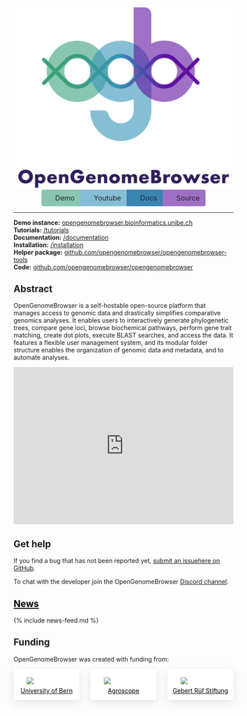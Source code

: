 <link rel="shortcut icon" type="image/svg+xml" href="/favicon.svg">

<style>
.center-content {
    text-align: center;
}

.ogb-logo {
    border: unset;
    box-shadow: unset;
    width: 500px;
}

#ogb-btns > .ogb-btn {
    padding-left: 30px;
    background-repeat: no-repeat;
    background-position: top 50% left 10px;
    background-size: 16px;
    font-family: -apple-system, BlinkMacSystemFont, "Segoe UI", Roboto, "Helvetica Neue", Arial, "Noto Sans", sans-serif, "Apple Color Emoji", "Segoe UI Emoji", "Segoe UI Symbol", "Noto Color Emoji";
    font-size: 1rem;
    font-weight: 400;
    line-height: 1.5;
    color: #212529;
    text-align: left;

}

#ogb-btn-demo {
    background-image: url('/media/demo.svg');
    background-color: #88c6af;
}

#ogb-btn-youtube {
    background-image: url('/media/youtube.svg');
    background-color: #85bed4;
}

#ogb-btn-docs {
    background-image: url('/media/docs.svg');
    background-color: #3a84b4;
}

#ogb-btn-source {
    background-image: url('/media/source.svg');
    background-color: #9f6fc6;
}

.ogb-btn:hover {
    filter: brightness(0.8);
}

.ogb-btn {
    color: #212529;
    text-decoration: none !important;
    display: inline-block;
    font-weight: 400;
    text-align: center;
    -webkit-user-select: none;
    -moz-user-select: none;
    -ms-user-select: none;
    user-select: none;
    border: 1px solid transparent;
    padding: .375rem .75rem;
    font-size: 1rem;
    line-height: 1.5;
    border-radius: .25rem;
    transition: color .15s ease-in-out, background-color .15s ease-in-out, border-color .15s ease-in-out, filter .15s ease-in-out;
}

#ogb-btns {
    position: relative;
    display: -ms-inline-flexbox;
    display: inline-flex;
    vertical-align: middle;
}

.ogb-btn:not(:disabled):not(.disabled) {
    cursor: pointer;
}

#ogb-btns > #ogb-btns:not(:last-child) > .ogb-btn, #ogb-btns > .ogb-btn:not(:last-child) {
    border-top-right-radius: 0;
    border-bottom-right-radius: 0;
}

#ogb-btns > #ogb-btns:not(:first-child) > .ogb-btn, #ogb-btns > .ogb-btn:not(:first-child) {
    border-top-left-radius: 0;
    border-bottom-left-radius: 0;
}
</style>

<div class="center-content">
<img class="ogb-logo" src="https://raw.githubusercontent.com/opengenomebrowser/opengenomebrowser/master/website/static/global/customicons/ogb-full.svg">

<div id="ogb-btns" aria-label="OpenGenomeBrowser links panel">
    <a id="ogb-btn-demo" type="button" class="ogb-btn" href="https://opengenomebrowser.bioinformatics.unibe.ch/"
    >Demo</a>
    <a id="ogb-btn-youtube" type="button" class="ogb-btn" href="https://www.youtube.com/watch?v=rkWREfcwPKQ"
    >Youtube</a>
    <a id="ogb-btn-docs" type="button" class="ogb-btn" href="https://opengenomebrowser.github.io/"
    >Docs</a>
    <a id="ogb-btn-source" type="button" class="ogb-btn" href="https://github.com/opengenomebrowser/opengenomebrowser"
    >Source</a>
</div>
</div>

<hr>

**Demo instance:**
[opengenomebrowser.bioinformatics.unibe.ch](https://opengenomebrowser.bioinformatics.unibe.ch/) <br>
**Tutorials:**
[/tutorials](/tutorials/index.md) <br>
**Documentation:**
[/documentation](/documentation/index.md) <br>
**Installation:**
[/installation](/installation.md) <br>
**Helper package:**
[github.com/opengenomebrowser/opengenomebrowser-tools](https://github.com/opengenomebrowser/opengenomebrowser-tools) <br>
**Code:**
[github.com/opengenomebrowser/opengenomebrowser](https://github.com/opengenomebrowser/opengenomebrowser) <br>


## Abstract

OpenGenomeBrowser is a self-hostable open-source platform that manages access to genomic data and drastically simplifies
comparative genomics analyses. It enables users to interactively generate phylogenetic trees, compare gene loci, browse
biochemical pathways, perform gene trait matching, create dot plots, execute BLAST searches, and access the data. It
features a flexible user management system, and its modular folder structure enables the organization of genomic data
and metadata, and to automate analyses.

<iframe src="https://www.youtube.com/embed/rkWREfcwPKQ" allow="encrypted-media" allowfullscreen frameborder="0" scrolling="no" style="overflow:hidden;height:360px;width:100%" height="360" width="100%"></iframe>


## Get help

If you find a bug that has not been reported
yet, [submit an issuehere on GitHub](https://github.com/opengenomebrowser/opengenomebrowser/issues).

To chat with the developer join the OpenGenomeBrowser [Discord channel](https://discord.gg/mDm4fqf).


## [News](news.md)

<style>
h2 a {
   color: black;
}
</style>

{% include news-feed.md %}


## Funding

OpenGenomeBrowser was created with funding from:

<style>
.card { border:none; background-color: white; border-radius: 4px; box-shadow: 0 5px 20px rgba(71,80,89,.15); }
.flex-center { display: flex; justify-content: space-between; }
.mini-img{ width: 60%; margin: 0; padding: .4rem; border: unset; box-shadow: unset }
.funder {
	flex-direction: column;
	align-items: center;
    text-align:center;
	width: 30%;
	border: none;
    color: black;
	background-color: white;
	border-radius: 4px;
	box-shadow: 0 5px 20px rgba(71,80,89,.15);
	padding: 0.8rem 0;
}
</style>

<div class="flex-center">
    <a href="https://www.bioinformatics.unibe.ch/" class="funder flex-center card">
        <img src="https://opengenomebrowser.bioinformatics.unibe.ch/static/index/images/unibe.png" class="mini-img"/>
        <span>University of Bern</span>
    </a>
    <a href="https://www.agroscope.admin.ch/" class="funder flex-center card">
        <img src="https://opengenomebrowser.bioinformatics.unibe.ch/static/index/images/agroscope.png" class="mini-img"/>
        <span>Agroscope</span>
    </a>
    <a href="https://www.grstiftung.ch/" class="funder flex-center card">
        <img src="https://opengenomebrowser.bioinformatics.unibe.ch/static/index/images/GRS.jpg" class="mini-img"/>
        <span>Gebert Rüf Stiftung</span>
    </a>
</div>
